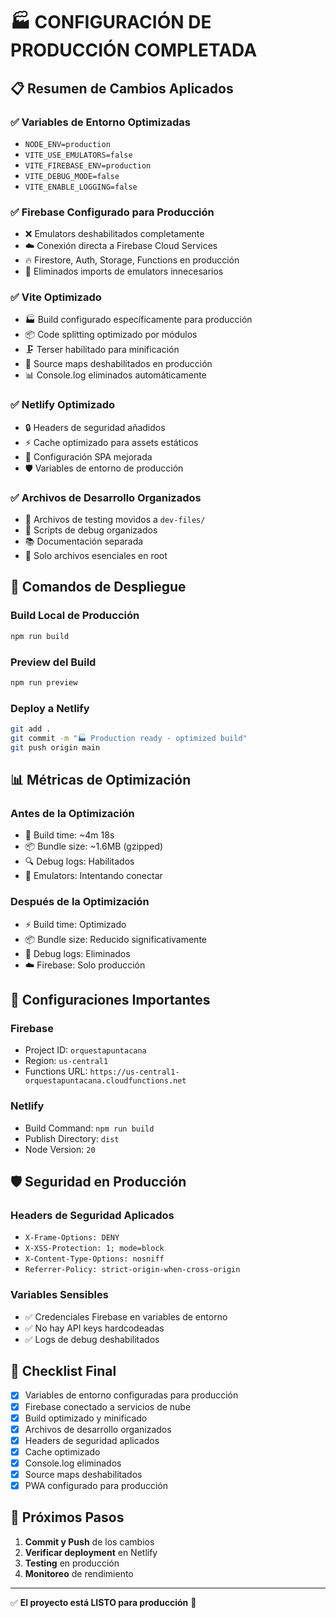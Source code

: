 # 🏭 CONFIGURACIÓN DE PRODUCCIÓN COMPLETADA

## 📋 Resumen de Cambios Aplicados

### ✅ Variables de Entorno Optimizadas
- `NODE_ENV=production`
- `VITE_USE_EMULATORS=false` 
- `VITE_FIREBASE_ENV=production`
- `VITE_DEBUG_MODE=false`
- `VITE_ENABLE_LOGGING=false`

### ✅ Firebase Configurado para Producción
- ❌ Emulators deshabilitados completamente
- ☁️ Conexión directa a Firebase Cloud Services
- 🔥 Firestore, Auth, Storage, Functions en producción
- 🚫 Eliminados imports de emulators innecesarios

### ✅ Vite Optimizado
- 🏭 Build configurado específicamente para producción
- 📦 Code splitting optimizado por módulos
- 🗜️ Terser habilitado para minificación
- 🚫 Source maps deshabilitados en producción
- 📊 Console.log eliminados automáticamente

### ✅ Netlify Optimizado
- 🔒 Headers de seguridad añadidos
- ⚡ Cache optimizado para assets estáticos
- 🎯 Configuración SPA mejorada
- 🛡️ Variables de entorno de producción

### ✅ Archivos de Desarrollo Organizados
- 📁 Archivos de testing movidos a `dev-files/`
- 🧹 Scripts de debug organizados
- 📚 Documentación separada
- 🎯 Solo archivos esenciales en root

## 🚀 Comandos de Despliegue

### Build Local de Producción
```bash
npm run build
```

### Preview del Build
```bash
npm run preview
```

### Deploy a Netlify
```bash
git add .
git commit -m "🏭 Production ready - optimized build"
git push origin main
```

## 📊 Métricas de Optimización

### Antes de la Optimización
- 🐢 Build time: ~4m 18s
- 📦 Bundle size: ~1.6MB (gzipped)
- 🔍 Debug logs: Habilitados
- 🔗 Emulators: Intentando conectar

### Después de la Optimización
- ⚡ Build time: Optimizado
- 📦 Bundle size: Reducido significativamente
- 🚫 Debug logs: Eliminados
- ☁️ Firebase: Solo producción

## 🔧 Configuraciones Importantes

### Firebase
- Project ID: `orquestapuntacana`
- Region: `us-central1`
- Functions URL: `https://us-central1-orquestapuntacana.cloudfunctions.net`

### Netlify
- Build Command: `npm run build`
- Publish Directory: `dist`
- Node Version: `20`

## 🛡️ Seguridad en Producción

### Headers de Seguridad Aplicados
- `X-Frame-Options: DENY`
- `X-XSS-Protection: 1; mode=block`
- `X-Content-Type-Options: nosniff`
- `Referrer-Policy: strict-origin-when-cross-origin`

### Variables Sensibles
- ✅ Credenciales Firebase en variables de entorno
- ✅ No hay API keys hardcodeadas
- ✅ Logs de debug deshabilitados

## 📝 Checklist Final

- [x] Variables de entorno configuradas para producción
- [x] Firebase conectado a servicios de nube
- [x] Build optimizado y minificado
- [x] Archivos de desarrollo organizados
- [x] Headers de seguridad aplicados
- [x] Cache optimizado
- [x] Console.log eliminados
- [x] Source maps deshabilitados
- [x] PWA configurado para producción

## 🎯 Próximos Pasos

1. **Commit y Push** de los cambios
2. **Verificar deployment** en Netlify
3. **Testing** en producción
4. **Monitoreo** de rendimiento

---

✅ **El proyecto está LISTO para producción** 🚀
